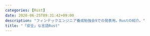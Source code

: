 ```yaml
---
categories: [Rust]
date: 2020-06-25T09:31:42+09:00
description: "フィンテックエンジニア養成勉強会9での発表用。Rustの紹介。"
title: "「安全」な言語Rust"
---
```

<section data-markdown
    data-separator="\n===\n"
    data-vertical="\n---\n"
    data-notes="^Note:">
<script type="text/template">
# 安全な言語Rust
----------------------
[【オンライン】フィンテックエンジニア養成勉強会9（最新技術特集） - connpass](https://fintech-engineer.connpass.com/event/178015/)

<!-- .slide: class="center" -->
===
# About Me
---------
![κeenのアイコン](/images/kappa2_vest.png) <!-- .element: style="position:absolute;right:0;z-index:-1" width="20%" -->

 * κeen
 * [@blackenedgold](https://twitter.com/blackenedgold)
 * Github: [KeenS](https://github.com/KeenS)
 * GitLab: [blackenedgold](https://gitlab.com/blackenedgold)
 * [Idein Inc.](https://idein.jp/)のエンジニア
 * Lisp, ML, Rust, Shell Scriptあたりを書きます

===

# Rustとは？
------------

* 2015年にリリースされた **システムプログラミング言語**
  + CとかC++とかのライバル
* MozillaやAWS、Microsoft Azureなどが[支援](https://www.rust-lang.org/sponsors)
* 安全なシステムプログラミング言語として注目
* 5年連続で[最も愛された言語](https://insights.stackoverflow.com/survey/2020)

===

# Rustの利用事例
----------------

* Firefox: レンダラの[WebRenderer](https://github.com/servo/webrender)（a.k.a. Quantum Renderer）やCSSエンジンの[Stylo](https://hacks.mozilla.org/2017/08/inside-a-super-fast-css-engine-quantum-css-aka-stylo/)プロジェクト（a.k.a. Quantum CSS）
* AWS: Lambda/Fargateのランタイムの[Firecraker](https://github.com/firecracker-microvm/firecracker/)
* Microsoft: Azure IoTの[エッジセキュリティデーモン](https://msrc-blog.microsoft.com/2019/09/30/building-the-azure-iot-edge-security-daemon-in-rust/)
* 暗号通貨: Ethereumクライアントの[OpenEthereum](https://github.com/openethereum/openethereum)

===

# 何故Rust?
-----------

* 今までなかった新しいシステムプログラミング言語
* 安全性が特徴
* 所有権などの新しい概念を導入
* 関数型言語の特徴を取り入れた


===
# Rustのパフォーマンス
----------------------

* 基本性能はC/C++と[同等](https://benchmarksgame-team.pages.debian.net/benchmarksgame/which-programs-are-fastest.html)
* 所有権のおかげで自動でメモリ管理をするが、GCがない
* ゼロコスト抽象化のおかげで綺麗なコードがそのまま速い

===
# 例1 平均二乗誤差
-----

平均二乗誤差 [[asm](https://gcc.godbolt.org/z/ffwvT2)]

``` rust
// データの参照 `&` をとれる
fn mean_square_error(v1: &[f32], v2: &[f32]) -> f32 {
    let len = v1.len() as f32;
    // 繰り返し処理はイテレータで一発
    let square_sum = v1
        .iter()
        .zip(v2)
        .map(|(x1, x2)| (x1 - x2).powi(2))
        .sum::<f32>();
    square_sum / len
}
```

===
# Rustの安全性
--------------

* 一言で言ってしまえば未定義動作が起きない
  + ヌルポ、SEGV、境界外アクセスなど
* ポインタでトラブルが起きない設計
  + [「Chrome」の深刻なセキュリティ脆弱性、70％はメモリー安全性の問題 - ZDNet Japan](https://japan.zdnet.com/article/35154338/)
* 強い静的型で不正な入力はコンパイルエラー

===

# 例2 参照
-----

これはちゃんとコンパイルエラー [[run](https://play.rust-lang.org/?version=stable&mode=debug&edition=2018&gist=1c348e83914bc400a7dcab4b136e5549)]

``` rust
fn int_ref() -> &i32 {
    // ローカル変数を用意。
    // スコープは関数末尾で終わる
    let i = 1;
    // ローカル変数の参照を返す
    // （dangling pointer）
    &i
}
```

===
# 例3 RAII
----

* Cの `malloc` だと返り値は `void *`
  + `struct point *` や `double *` など好きなデータにキャストできてしまう
    ``` c
    void *ptr;
    struct point *data = (struct point*) ptr;
    double *d = (double*) ptr;
    ```
* `malloc` してから値を入れるまでに、有効な値が入ってない期間がある
* `malloc` した値を `free` し忘れたり、 `free` したあとに参照してしまう問題がある


===
# 例3 RAII
----

RAII [[run](https://play.rust-lang.org/?version=stable&mode=debug&edition=2018&gist=7ddb0fb13500f2e181be913869aa64dc)]

``` rust
struct Point(i32, i32);
{
    // メモリ確保は値による初期化と一緒
    // `data` は `Box::<Point>` 型
    let data = Box::new(Point(0, 0));
    // スコープを抜けると確保したメモリは開放される
}
```

===
# 所有権
---------

* 値にはただ1つの所有者がいる
* 所有者がいなくなると値は破棄される
  + このおかげでGCレス
  + ものによってはデストラクタが走る
* 値の所有者を移動（ムーブ）することができる
* 値は参照で貸し借りできる
* 所有権をスレッド間でやりとりできる

===
# 例4 所有権
-----

所有権と開放 [[run](https://play.rust-lang.org/?version=stable&mode=debug&edition=2018&gist=2898bcb8d4ce3104672418dcf6f7fa3b)]

``` rust
// data は Stringの所有者
let data = "owned".to_string();
// Stringの所有権がdata2にムーブした
let data2 = data;

// ムーブ済みの変数にアクセスするとエラー
println!("{}", data);
```

===
# 例5 ライフタイム
-----------------

* 多くのGC付き言語は値の破棄をGCに任せる
* でもファイルディスクリプタなどの破棄は手でやる
  + GCでやるとタイミングが遅い
* 手でやるとバグるので専用構文がある
* でも完全じゃない

===
# 例5 ライフタイム
-----------------

これはエラー

``` ruby
file = nil
File.open("file.rb") do |f|
  file = f
end
puts file.read
```


===
# 例5 ライフタイム
-----------------

値の開放はライフタイムに基く [[run](https://play.rust-lang.org/?version=stable&mode=debug&edition=2018&gist=80c761adee6b5eeeaa37af730934a8d1)]

``` rust
let file;
{
    let tmp = File::open("hoge.txt")?;
    // fileに`File`をムーブ
    file = tmp
}
// ここでfileは有効

// 末尾でfileのライフタイムが終わる
// それと同時にFileが閉じられる
```

===
# 例6 並行と所有権
-----------------

[[run](https://play.rust-lang.org/?version=stable&mode=debug&edition=2018&gist=12c992d81dcab3a16a024712b06d8c72)]
``` rust
let mut data = "single thread".to_string();
// 別スレッドに `data` を送る
let handle = thread::spawn(move || {
    // スレッドを使いつつ値を変更しているが、
    // マルチスレッドバグは起きない
    data.push_str(" in another thread");
    println!("{}", data);
});
// `data` の所有権を別スレッドに送ったので
// `data` にアクセスできない
// data.push_str("hoge")
handle.join();
```


===
# 関数型言語の機能
------------------

* Rustは堅牢性が高いと言われる関数型言語の機能を取り入れた
* デフォルトイミュータブル
* 型推論
* 代数的データ型とパターンマッチ
* などなど

===
# 型推論
--------

* 型を書かなくても推論してくれる仕組み
  + ただしRustは設計上関数の型はユーザに書かせる
* だたの略記だけではなく「逆向き」の推論ができる

===
# 例7 型推論
------------

[[run](https://play.rust-lang.org/?version=stable&mode=debug&edition=2018&gist=9960dde1904599b960a78f4afc068e0d)]
``` rust
fn bind(addr: IpAddr) { /* do something */}

// この時点では何にパースするか分からない
let addr = "127.0.0.1".parse().unwrap();

// 後で `IpAddr` 型として使われているので `IpAddr` 型として
// パースすべきであることが分かる
bind(addr);
```

===
# 例8 パターンマッチ
-------------------

値の生成と同じ構文で分解できる [[run](https://play.rust-lang.org/?version=stable&mode=debug&edition=2018&gist=1a6d1c7bd8d9543b54722f0a366a7b95)]

``` rust
enum Command {
    Move(u32),
    Left,
    Right,
}
use Command::*;
let commands = vec![Left, Move(10), Right, Move(5)];
for command in commands {
    match command {
        Move(amount) => println!("move {}", amount),
        Left => println!("Turn left"),
        Right => println!("Turn right"),
    }
}
```

===
# 例9 代数的データ型
-------------------

* Rustに例外はない
* 組み込みのNullable型もない
* どちらも代数的データ型で表現できる
  + 標準ライブラリで定義

``` rust
enum Option<T> {
    Some(T),
    None
}

enum Result<T, E> {
    Ok(T),
    Err(E),
}
```

===
# 例9 代数的データ型
-------------------

``` rust
struct DivByZero;
let x = 3;
let y = 0;

if y == 0 {
    Err(DivByZero)
} else {
    Ok(x/y)
}
```

===
# その他
---------

* インストーラやビルドツール、パッケージマネージャ完備
* ジェネリクス（パラメトリック多相）やトレイト（アドホック多相）
* わかりやすいエラーメッセージ
* 豊富なクレート（パッケージ）
* …などなど

===
# まとめ
---------

* Rustは新しいシステムプログラミング言語
* Rustはメモリエラーが起きないという意味で「安全」
* Rustは所有権などの目新しい概念を取り入れてる
* Rustはロジックエラーが起きづらいという意味で「安全」
* Rustは色々な言語から便利な機能を取り入れている
* Rustは意識外の例外が飛んできたりしないという意味で「安全」

</script>
</section>
